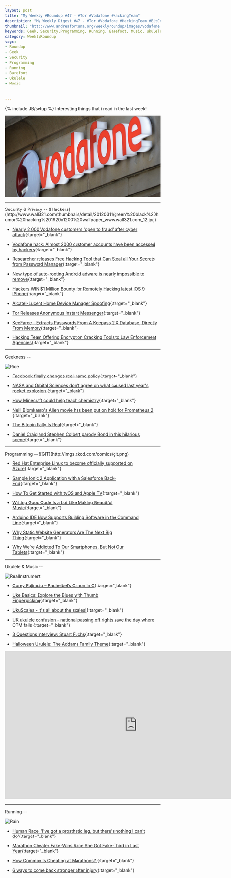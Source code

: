 ```yaml
---
layout: post
title: "My Weekly #Roundup #47 - #Tor #Vodafone #HackingTeam"
description: "My Weekly Digest #47 - #Tor #Vodafone #HackingTeam #BitCoin #Arduino #Marathon"
thumbnail: "http://www.andreafortuna.org/weeklyroundup/images/Vodafone.jpg"
keywords: Geek, Security,Programming, Running, Barefoot, Music, ukulele, transcription, Tor, BitCoin, Vodafone, HackingTeam, Arduino, Marathon, Music, Covers, TV Themes, The Addams Family
category: WeeklyRoundup
tags: 
- Roundup
- Geek
- Security
- Programming
- Running
- Barefoot
- Ukulele
- Music


---
```

{% include JB/setup %}
Interesting things that i read in the last week!

![image](/weeklyroundup/images/Vodafone.jpg)
<!-- more -->
<hr/>
Security & Privacy
--
![Hackers](http://www.wall321.com/thumbnails/detail/20120311/green%20black%20humor%20hacking%201920x1200%20wallpaper_www.wall321.com_12.jpg)

- [Nearly 2,000 Vodafone customers 'open to fraud' after cyber attack](http://www.v3.co.uk/v3-uk/news/2432987/nearly-2-000-vodafone-customers-open-to-fraud-after-cyber-attack){:target="_blank"}

- [Vodafone hack: Almost 2000 customer accounts have been accessed by hackers](http://www.ibtimes.co.uk/vodpahone-hack-almost-2000-customer-accounts-have-been-accessed-by-hackers-1526638){:target="_blank"}

- [Researcher releases Free Hacking Tool that Can Steal all Your Secrets from Password Manager](http://thehackernews.com/2015/11/password-manager-hacked.html){:target="_blank"}

- [New type of auto-rooting Android adware is nearly impossible to remove](http://arstechnica.com/security/2015/11/new-type-of-auto-rooting-android-adware-is-nearly-impossible-to-remove/){:target="_blank"}

- [Hackers WIN $1 Million Bounty for Remotely Hacking latest iOS 9 iPhone](http://thehackernews.com/2015/11/ios9-zero-day-hack.html){:target="_blank"}

- [Alcatel-Lucent Home Device Manager Spoofing](https://packetstormsecurity.com/files/134191/swisscomhdm-spoof.txt){:target="_blank"}

- [Tor Releases Anonymous Instant Messenger](thehackernews.com/2015/10/how-to-tor-messenger.html){:target="_blank"}

- [KeeFarce - Extracts Passwords From A Keepass 2.X Database, Directly From Memory](http://radar.andreafortuna.org/post/132463743014/keefarce-extracts-passwords-from-a-keepass-2x){:target="_blank"}

- [Hacking Team Offering Encryption Cracking Tools to Law Enforcement Agencies](http://thehackernews.com/2015/10/hacking-team-tools.html){:target="_blank"}

<hr/>
Geekness
--

![Rice](http://imgs.xkcd.com/comics/salvage.png)

- [Facebook finally changes real-name policy](https://nakedsecurity.sophos.com/2015/11/03/facebook-finally-changes-real-name-policy/?utm_source=Naked%2520Security%2520-%2520Feed&utm_medium=feed&utm_content=rss2&utm_campaign=Feed){:target="_blank"}

- [NASA and Orbital Sciences don't agree on what caused last year's rocket explosion ](http://www.theverge.com/2015/10/30/9643770/nasa-orbital-sciences-antares-rocket-explosion-investigation){:target="_blank"}

- [How Minecraft could help teach chemistry](http://thenextweb.com/insider/2015/10/30/how-minecraft-could-help-teach-chemistry/){:target="_blank"}

- [Neill Blomkamp's Alien movie has been put on hold for Prometheus 2 ](http://www.theverge.com/2015/10/30/9642414/neill-blomkamp-alien-movie-on-hold){:target="_blank"}

- [The Bitcoin Rally Is Real](http://techcrunch.com/2015/10/30/the-bitcoin-rally-is-real/?ncid=rss){:target="_blank"}

- [Daniel Craig and Stephen Colbert parody Bond in this hilarious scene](http://mashable.com/2015/11/06/daniel-craig-stephen-colbert-bond/){:target="_blank"}


<hr/>
Programming
--
![GIT](http://imgs.xkcd.com/comics/git.png)

- [Red Hat Enterprise Linux to become officially supported on Azure](http://arstechnica.com/information-technology/2015/11/red-hat-enterprise-linux-to-become-officially-supported-on-azure-at-last/){:target="_blank"}

- [Sample Ionic 2 Application with a Salesforce Back-End](http://coenraets.org/blog/2015/10/ionic2-salesforce-oauth-rest/){:target="_blank"}

- [How To Get Started with tvOS and Apple TV](http://www.programmableweb.com/news/how-to-get-started-tvos-and-apple-tv/how-to/2015/10/29){:target="_blank"}

- [Writing Good Code Is a Lot Like Making Beautiful Music](http://www.wired.com/2015/10/vine-perfect-loops/){:target="_blank"}

- [Arduino IDE Now Supports Building Software in the Command Line](http://lifehacker.com/arduino-ide-now-supports-building-software-in-the-comma-1740786363){:target="_blank"}

- [Why Static Website Generators Are The Next Big Thing](http://www.smashingmagazine.com/2015/11/modern-static-website-generators-next-big-thing/){:target="_blank"}

- [Why We’re Addicted To Our Smartphones, But Not Our Tablets](http://www.smashingmagazine.com/2015/11/why-addicted-smartphones-not-tablets/){:target="_blank"}


<hr/>
Ukulele & Music
--

![RealInstrument](http://cdn.someecards.com/someecards/usercards/1342414663168_8539587.png)

- [Corey Fujimoto – Pachelbel’s Canon in C](http://uketoob.com/2015/11/02/corey-fujimoto-pachelbels-canon-in-c/){:target="_blank"}

- [Uke Basics: Explore the Blues with Thumb Fingerpicking](http://www.ukulelemag.com/home/lesson-blues-fingerpicking-on-uke){:target="_blank"}

- [UkuScales - It's all about the scales!](http://ukuscales.com/){:target="_blank"}

- [UK ukulele confusion - national passing off rights save the day where CTM fails ](http://www.lexology.com/library/detail.aspx?g=0276c0bd-47b3-4079-8999-bc500da2d208){:target="_blank"}

- [3 Questions Interview: Stuart Fuchs](www.playukulelebyear.com/3-questions-interview/3-questions-interviewstuart-fuchs/){:target="_blank"}

- [Halloween Ukulele: The Addams Family Theme](http://www.andreafortuna.org/ukulele/2015/10/31/the-addams-family-theme/){:target="_blank"}

<iframe width="853" height="480" src="https://www.youtube.com/embed/REWsQEENuX4" frameborder="0" allowfullscreen></iframe>

<hr/>
Running
--

![Rain](https://s-media-cache-ak0.pinimg.com/736x/2b/2c/e2/2b2ce2ce4c6575722aa5e77441b4a733.jpg)

- [Human Race: 'I've got a prosthetic leg, but there's nothing I can't do'](http://www.runnersworld.co.uk/interview/human-race-ive-got-a-prosthetic-leg-but-theres-nothing-i-cant-do/14121.html){:target="_blank"}

- [Marathon Cheater Fake-Wins Race She Got Fake-Third in Last Year](http://gawker.com/marathon-cheater-fake-wins-race-she-got-fake-third-in-l-1698462714){:target="_blank"}

- [How Common Is Cheating at Marathons? ](http://www.runnersworld.com/racing/how-common-is-cheating-at-marathons){:target="_blank"}

- [6 ways to come back stronger after injury](http://www.runnersworld.co.uk/health/6-ways-to-come-back-stronger-after-injury/14152.html){:target="_blank"}





